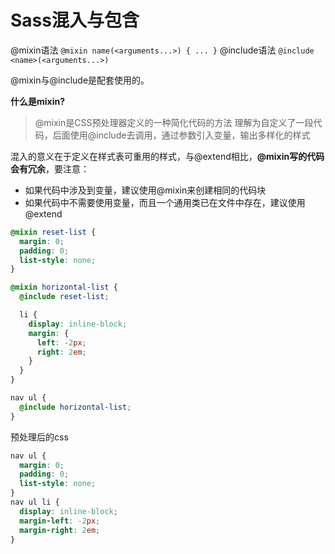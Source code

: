 # Sass混入与包含

@mixin语法 `@mixin name(<arguments...>) { ... }`
@include语法 `@include <name>(<arguments...>)`

@mixin与@include是配套使用的。

**什么是mixin?**

>@mixin是CSS预处理器定义的一种简化代码的方法
>理解为自定义了一段代码，后面使用@include去调用，通过参数引入变量，输出多样化的样式


混入的意义在于定义在样式表可重用的样式，与@extend相比，**@mixin写的代码会有冗余**，要注意：

* 如果代码中涉及到变量，建议使用@mixin来创建相同的代码块
* 如果代码中不需要使用变量，而且一个通用类已在文件中存在，建议使用@extend

```SCSS
@mixin reset-list {
  margin: 0;
  padding: 0;
  list-style: none;
}

@mixin horizontal-list {
  @include reset-list;

  li {
    display: inline-block;
    margin: {
      left: -2px;
      right: 2em;
    }
  }
}

nav ul {
  @include horizontal-list;
}
```

预处理后的css
```css
nav ul {
  margin: 0;
  padding: 0;
  list-style: none;
}
nav ul li {
  display: inline-block;
  margin-left: -2px;
  margin-right: 2em;
}

```

